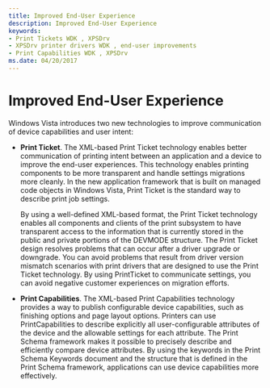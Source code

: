 ```yaml
---
title: Improved End-User Experience
description: Improved End-User Experience
keywords:
- Print Tickets WDK , XPSDrv
- XPSDrv printer drivers WDK , end-user improvements
- Print Capabilities WDK , XPSDrv
ms.date: 04/20/2017
---
```


# Improved End-User Experience


Windows Vista introduces two new technologies to improve communication of device capabilities and user intent:

-   **Print Ticket**. The XML-based Print Ticket technology enables better communication of printing intent between an application and a device to improve the end-user experiences. This technology enables printing components to be more transparent and handle settings migrations more cleanly. In the new application framework that is built on managed code objects in Windows Vista, Print Ticket is the standard way to describe print job settings.

    By using a well-defined XML-based format, the Print Ticket technology enables all components and clients of the print subsystem to have transparent access to the information that is currently stored in the public and private portions of the DEVMODE structure. The Print Ticket design resolves problems that can occur after a driver upgrade or downgrade. You can avoid problems that result from driver version mismatch scenarios with print drivers that are designed to use the Print Ticket technology. By using PrintTicket to communicate settings, you can avoid negative customer experiences on migration efforts.

-   **Print Capabilities**. The XML-based Print Capabilities technology provides a way to publish configurable device capabilities, such as finishing options and page layout options. Printers can use PrintCapabilities to describe explicitly all user-configurable attributes of the device and the allowable settings for each attribute. The Print Schema framework makes it possible to precisely describe and efficiently compare device attributes. By using the keywords in the Print Schema Keywords document and the structure that is defined in the Print Schema framework, applications can use device capabilities more effectively.

 

 




